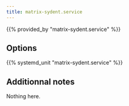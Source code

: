 ```yaml
---
title: matrix-sydent.service
---
```


{{% provided_by "matrix-sydent.service" %}}

## Options

{{% systemd_unit "matrix-sydent.service" %}}

## Additionnal notes

Nothing here.